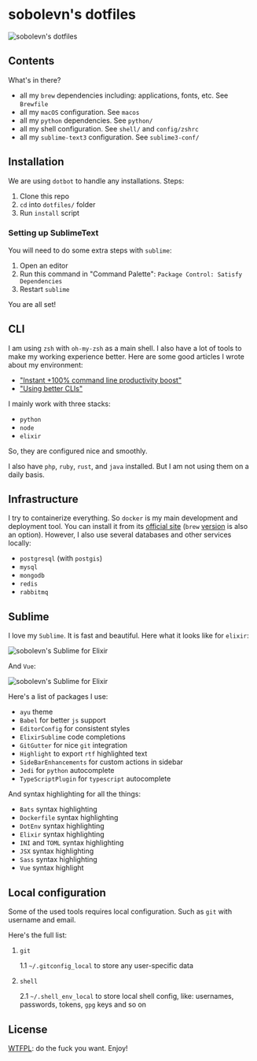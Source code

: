 # sobolevn's dotfiles

![sobolevn's dotfiles](https://raw.githubusercontent.com/sobolevn/dotfiles/master/media/tty.gif)


## Contents

What's in there?

- all my `brew` dependencies including: applications, fonts, etc. See `Brewfile`
- all my `macOS` configuration. See `macos`
- all my `python` dependencies. See `python/`
- all my shell configuration. See `shell/` and `config/zshrc`
- all my `sublime-text3` configuration. See `sublime3-conf/`


## Installation

We are using `dotbot` to handle any installations. Steps:

1. Clone this repo
2. `cd` into `dotfiles/` folder
3. Run `install` script

### Setting up SublimeText

You will need to do some extra steps with `sublime`:
1. Open an editor
2. Run this command in "Command Palette": `Package Control: Satisfy Dependencies`
3. Restart `sublime`

You are all set!


## CLI

I am using `zsh` with `oh-my-zsh` as a main shell. I also have a lot of tools to make my working experience better. Here are some good articles I wrote about my environment:

- ["Instant +100% command line productivity boost"](https://dev.to/sobolevn/instant-100-command-line-productivity-boost)
- ["Using better CLIs"](https://dev.to/sobolevn/using-better-clis-6o8)

I mainly work with three stacks:

- `python`
- `node`
- `elixir`

So, they are configured nice and smoothly.

I also have `php`, `ruby`, `rust`, and `java` installed. But I am not using them on a daily basis.


## Infrastructure

I try to containerize everything. So `docker` is my main development and deployment tool. You can install it from its [official site](https://docs.docker.com/docker-for-mac/) (`brew` [version](https://github.com/Homebrew/homebrew-core/blob/master/Formula/docker.rb) is also an option).
However, I also use several databases and other services locally:

- `postgresql` (with `postgis`)
- `mysql`
- `mongodb`
- `redis`
- `rabbitmq`


## Sublime

I love my `Sublime`. It is fast and beautiful. Here what it looks like for `elixir`:

![sobolevn's Sublime for Elixir](https://raw.githubusercontent.com/sobolevn/dotfiles/master/media/sublime-elixir.png)

And `Vue`:

![sobolevn's Sublime for Elixir](https://raw.githubusercontent.com/sobolevn/dotfiles/master/media/sublime-vue.png)

Here's a list of packages I use:

- `ayu` theme
- `Babel` for better `js` support
- `EditorConfig` for consistent styles
- `ElixirSublime` code completions
- `GitGutter` for nice `git` integration
- `Highlight` to export `rtf` highlighted text
- `SideBarEnhancements` for custom actions in sidebar
- `Jedi` for `python` autocomplete
- `TypeScriptPlugin` for `typescript` autocomplete

And syntax highlighting for all the things:

- `Bats` syntax highlighting
- `Dockerfile` syntax highlighting
- `DotEnv` syntax highlighting
- `Elixir` syntax highlighting
- `INI` and `TOML` syntax highlighting
- `JSX` syntax highlighting
- `Sass` syntax highlighting
- `Vue` syntax highlight


## Local configuration

Some of the used tools requires local configuration. Such as `git` with username and email.

Here's the full list:

1. `git`

    1.1 `~/.gitconfig_local` to store any user-specific data

2. `shell`

    2.1 `~/.shell_env_local` to store local shell config, like: usernames, passwords, tokens, `gpg` keys and so on


## License

[WTFPL](https://en.wikipedia.org/wiki/WTFPL): do the fuck you want. Enjoy!
